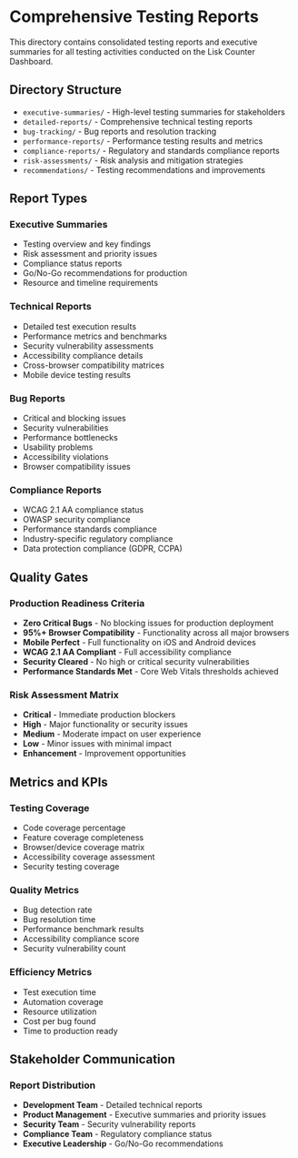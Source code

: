 # Comprehensive Testing Reports

This directory contains consolidated testing reports and executive summaries for
all testing activities conducted on the Lisk Counter Dashboard.

## Directory Structure

- `executive-summaries/` - High-level testing summaries for stakeholders
- `detailed-reports/` - Comprehensive technical testing reports
- `bug-tracking/` - Bug reports and resolution tracking
- `performance-reports/` - Performance testing results and metrics
- `compliance-reports/` - Regulatory and standards compliance reports
- `risk-assessments/` - Risk analysis and mitigation strategies
- `recommendations/` - Testing recommendations and improvements

## Report Types

### Executive Summaries

- Testing overview and key findings
- Risk assessment and priority issues
- Compliance status reports
- Go/No-Go recommendations for production
- Resource and timeline requirements

### Technical Reports

- Detailed test execution results
- Performance metrics and benchmarks
- Security vulnerability assessments
- Accessibility compliance details
- Cross-browser compatibility matrices
- Mobile device testing results

### Bug Reports

- Critical and blocking issues
- Security vulnerabilities
- Performance bottlenecks
- Usability problems
- Accessibility violations
- Browser compatibility issues

### Compliance Reports

- WCAG 2.1 AA compliance status
- OWASP security compliance
- Performance standards compliance
- Industry-specific regulatory compliance
- Data protection compliance (GDPR, CCPA)

## Quality Gates

### Production Readiness Criteria

- **Zero Critical Bugs** - No blocking issues for production deployment
- **95%+ Browser Compatibility** - Functionality across all major browsers
- **Mobile Perfect** - Full functionality on iOS and Android devices
- **WCAG 2.1 AA Compliant** - Full accessibility compliance
- **Security Cleared** - No high or critical security vulnerabilities
- **Performance Standards Met** - Core Web Vitals thresholds achieved

### Risk Assessment Matrix

- **Critical** - Immediate production blockers
- **High** - Major functionality or security issues
- **Medium** - Moderate impact on user experience
- **Low** - Minor issues with minimal impact
- **Enhancement** - Improvement opportunities

## Metrics and KPIs

### Testing Coverage

- Code coverage percentage
- Feature coverage completeness
- Browser/device coverage matrix
- Accessibility coverage assessment
- Security testing coverage

### Quality Metrics

- Bug detection rate
- Bug resolution time
- Performance benchmark results
- Accessibility compliance score
- Security vulnerability count

### Efficiency Metrics

- Test execution time
- Automation coverage
- Resource utilization
- Cost per bug found
- Time to production ready

## Stakeholder Communication

### Report Distribution

- **Development Team** - Detailed technical reports
- **Product Management** - Executive summaries and priority issues
- **Security Team** - Security vulnerability reports
- **Compliance Team** - Regulatory compliance status
- **Executive Leadership** - Go/No-Go recommendations
